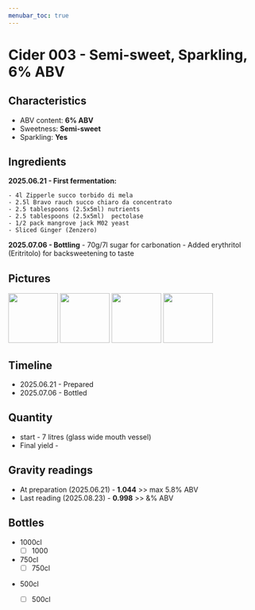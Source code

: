 ```yaml
---
menubar_toc: true
---
```


# Cider 003 - Semi-sweet, Sparkling, 6% ABV

## Characteristics
* ABV content: **6% ABV**
* Sweetness: **Semi-sweet**
* Sparkling: **Yes**

## Ingredients
**2025.06.21 - First fermentation:**

    - 4l Zipperle succo torbido di mela
    - 2.5l Bravo rauch succo chiaro da concentrato
    - 2.5 tablespoons (2.5x5ml) nutrients
    - 2.5 tablespoons (2.5x5ml)  pectolase
    - 1/2 pack mangrove jack M02 yeast
    - Sliced Ginger (Zenzero)

 
**2025.07.06 - Bottling**
    - 70g/7l sugar for carbonation
    - Added erythritol (Eritritolo) for backsweetening to taste


## Pictures
<p float="left">
    <a href="Pictures/JPG_1750496548988.jpg.png"><img src="Pictures/JPG_1750496548988.jpg.png" width="100" /></a>
    <a href="Pictures/JPG_1750496689462.jpg.png"><img src="Pictures/JPG_1750496689462.jpg.png" width="100" /></a>
    <a href="Pictures/JPG_1750497103965.jpg.png"><img src="Pictures/JPG_1750497103965.jpg.png" width="100" /></a>
    <a href="Pictures/JPG_1750497092335.jpg.png"><img src="Pictures/JPG_1750497092335.jpg.png" width="100" /></a>
</p>

## Timeline
* 2025.06.21 - Prepared
* 2025.07.06 - Bottled

## Quantity
* start - 7 litres (glass wide mouth vessel)
* Final yield - 

## Gravity readings
* At preparation (2025.06.21) - **1.044** >> max 5.8% ABV
* Last reading (2025.08.23) - **0.998** >> &% ABV

## Bottles
* 1000cl
    * [ ] 1000
* 750cl 
    - [ ] 750cl
+ 500cl 
    + [ ] 500cl
 
